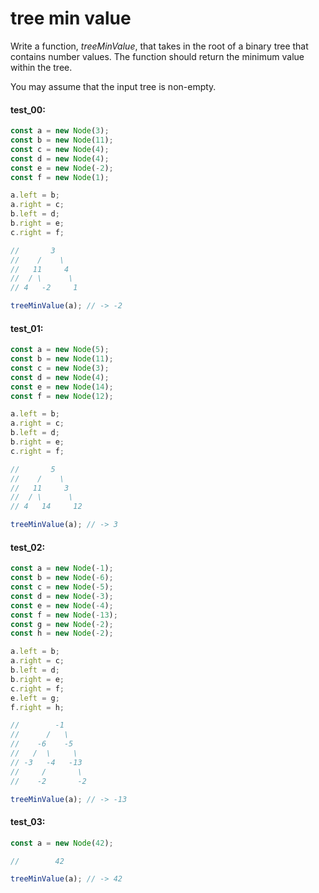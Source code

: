 # tree min value

Write a function, _treeMinValue_, that takes in the root of a binary tree that contains number values.
The function should return the minimum value within the tree.

You may assume that the input tree is non-empty.

#### test_00:

```js
const a = new Node(3);
const b = new Node(11);
const c = new Node(4);
const d = new Node(4);
const e = new Node(-2);
const f = new Node(1);

a.left = b;
a.right = c;
b.left = d;
b.right = e;
c.right = f;

//       3
//    /    \
//   11     4
//  / \      \
// 4   -2     1

treeMinValue(a); // -> -2
```

#### test_01:

```js
const a = new Node(5);
const b = new Node(11);
const c = new Node(3);
const d = new Node(4);
const e = new Node(14);
const f = new Node(12);

a.left = b;
a.right = c;
b.left = d;
b.right = e;
c.right = f;

//       5
//    /    \
//   11     3
//  / \      \
// 4   14     12

treeMinValue(a); // -> 3
```

#### test_02:

```js
const a = new Node(-1);
const b = new Node(-6);
const c = new Node(-5);
const d = new Node(-3);
const e = new Node(-4);
const f = new Node(-13);
const g = new Node(-2);
const h = new Node(-2);

a.left = b;
a.right = c;
b.left = d;
b.right = e;
c.right = f;
e.left = g;
f.right = h;

//        -1
//      /   \
//    -6    -5
//   /  \     \
// -3   -4   -13
//     /       \
//    -2       -2

treeMinValue(a); // -> -13
```

#### test_03:

```js
const a = new Node(42);

//        42

treeMinValue(a); // -> 42
```
